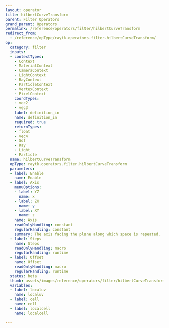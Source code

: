 ```yaml
---
layout: operator
title: hilbertCurveTransform
parent: Filter Operators
grand_parent: Operators
permalink: /reference/operators/filter/hilbertCurveTransform
redirect_from:
  - /reference/opType/raytk.operators.filter.hilbertCurveTransform/
op:
  category: filter
  inputs:
  - contextTypes:
    - Context
    - MaterialContext
    - CameraContext
    - LightContext
    - RayContext
    - ParticleContext
    - VertexContext
    - PixelContext
    coordTypes:
    - vec2
    - vec3
    label: definition_in
    name: definition_in
    required: true
    returnTypes:
    - float
    - vec4
    - Sdf
    - Ray
    - Light
    - Particle
  name: hilbertCurveTransform
  opType: raytk.operators.filter.hilbertCurveTransform
  parameters:
  - label: Enable
    name: Enable
  - label: Axis
    menuOptions:
    - label: YZ
      name: x
    - label: ZX
      name: y
    - label: XY
      name: z
    name: Axis
    readOnlyHandling: constant
    regularHandling: constant
    summary: The axis facing the plane along which space is repeated.
  - label: Steps
    name: Steps
    readOnlyHandling: macro
    regularHandling: runtime
  - label: Offset
    name: Offset
    readOnlyHandling: macro
    regularHandling: runtime
  status: beta
  thumb: assets/images/reference/operators/filter/hilbertCurveTransform_thumb.png
  variables:
  - label: localuv
    name: localuv
  - label: cell
    name: cell
  - label: localcell
    name: localcell

---
```

